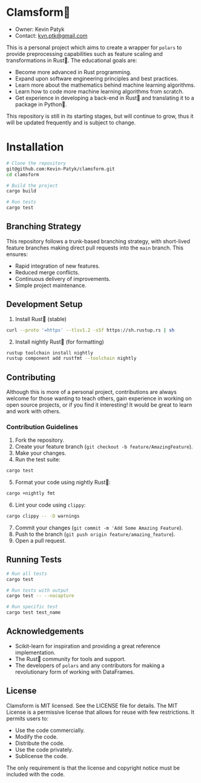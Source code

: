 # Clamsform🐚

* Owner: Kevin Patyk
* Contact: kvn.ptk@gmail.com

This is a personal project which aims to create a wrapper for `polars` to provide preprocessing capabilities such as feature scaling and transformations in Rust🦀. The educational goals are:

* Become more advanced in Rust programming.
* Expand upon software engineering principles and best practices.
* Learn more about the mathematics behind machine learning algorithms.
* Learn how to code more machine learning algorithms from scratch.
* Get experience in developing a back-end in Rust🦀 and translating it to a package in Python🐍.

This repository is still in its starting stages, but will continue to grow, thus it will be updated frequently and is subject to change. 

# Installation

```bash
# Clone the repository
git@github.com:Kevin-Patyk/clamsform.git
cd clamsform

# Build the project
cargo build

# Run tests
cargo test
```

## Branching Strategy

This repository follows a trunk-based branching strategy, with short-lived feature branches making direct pull requests into the `main` branch. This ensures:

* Rapid integration of new features.
* Reduced merge conflicts.
* Continuous delivery of improvements.
* Simple project maintenance.

## Development Setup

1. Install Rust🦀 (stable)
```bash
curl --proto '=https' --tlsv1.2 -sSf https://sh.rustup.rs | sh
```

2. Install nightly Rust🦀 (for formatting)
```bash
rustup toolchain install nightly
rustup component add rustfmt --toolchain nightly
```

## Contributing

Although this is more of a personal project, contributions are always welcome for those wanting to teach others, gain experience in working on open source projects, or if you find it interesting! It would be great to learn and work with others.

### Contribution Guidelines

1. Fork the repository.
2. Create your feature branch (`git checkout -b feature/AmazingFeature`).
3. Make your changes.
4. Run the test suite:
```bash
cargo test
```
5. Format your code using nightly Rust🦀:
```bash
cargo +nightly fmt
```
6. Lint your code using `clippy`:
```bash
cargo clippy -- -D warnings
```
7. Commit your changes (`git commit -m 'Add Some Amazing Feature`).
8. Push to the branch (`git push origin feature/amazing_feature`).
9. Open a pull request.

## Running Tests
```bash
# Run all tests
cargo test

# Run tests with output
cargo test -- --nocapture

# Run specific test
cargo test test_name
```

## Acknowledgements 

* Scikit-learn for inspiration and providing a great reference implementation.
* The Rust🦀 community for tools and support.
* The developers of `polars` and any contributors for making a revolutionary form of working with DataFrames.

## License

Clamsform is MIT licensed. See the LICENSE file for details.
The MIT License is a permissive license that allows for reuse with few restrictions. It permits users to:

* Use the code commercially.
* Modify the code.
* Distribute the code.
* Use the code privately.
* Sublicense the code.

The only requirement is that the license and copyright notice must be included with the code.
